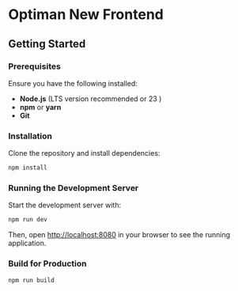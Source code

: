 # Optiman New Frontend

## Getting Started

### Prerequisites

Ensure you have the following installed:

- **Node.js** (LTS version recommended or 23 )
- **npm** or **yarn**
- **Git**

### Installation

Clone the repository and install dependencies:

```bash
npm install
```

### Running the Development Server

Start the development server with:

```bash
npm run dev
```

Then, open [http://localhost:8080](http://localhost:8080) in your browser to see the running application.

### Build for Production

```bash
npm run build
```
